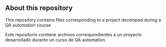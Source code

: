 About this repository
----------------------------------------------------------------------------------------------
This repository contains files corresponding to a project developed during a QA automation course

Este repositorio contiene archivos correspondientes a un proyecto desarrollado durante un curso de QA automation
